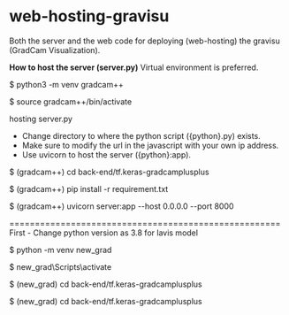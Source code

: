 # web-hosting-gravisu
Both the server and the web code for deploying (web-hosting) the gravisu (GradCam Visualization).


**How to host the server (server.py)**
Virtual environment is preferred.

$ python3 -m venv gradcam++

$ source gradcam++/bin/activate


hosting server.py
* Change directory to where the python script ({python}.py) exists.
* Make sure to modify the url in the javascript with your own ip address.
* Use uvicorn to host the server ({python}:app).

$ (gradcam++) cd back-end/tf.keras-gradcamplusplus

$ (gradcam++) pip install -r requirement.txt

$ (gradcam++) uvicorn server:app --host 0.0.0.0 --port 8000




=====================================================
First - Change python version as 3.8 for lavis model 

$ python -m venv new_grad

$ new_grad\Scripts\activate 

$ (new_grad) cd back-end/tf.keras-gradcamplusplus

$ (new_grad) cd back-end/tf.keras-gradcamplusplus

